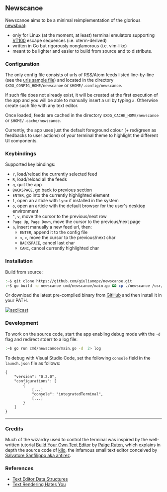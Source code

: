 ## Newscanoe

Newscanoe aims to be a minimal reimplementation of the glorious [newsboat](https://newsboat.org/): 
- only for Linux (at the moment, at least) terminal emulators supporting [VT100](https://en.wikipedia.org/wiki/VT100) escape sequences (i.e. xterm-derived)
- written in Go but rigorously nonglamorous (i.e. vim-like)
- meant to be lighter and easier to build from source and to distribute.

### Configuration

The only config file consists of urls of RSS/Atom feeds listed line-by-line (see the [urls sample file](./assets/urls)) and located in the directory `$XDG_CONFIG_HOME/newscanoe` or `$HOME/.config/newscanoe`.

If such file does not already exist, it will be created at the first execution of the app and you will be able to manually insert a url by typing `a`. Otherwise create such file with any text editor.

Once loaded, feeds are cached in the directory `$XDG_CACHE_HOME/newscanoe` or `$HOME/.cache/newscanoe`.

Currently, the app uses just the default foreground colour (+ red/green as feedbacks to user actions) of your terminal theme to highlight the different UI components.

### Keybindings

Supported key bindings:
- `r`, load/reload the currently selected feed
- `R`, load/reload all the feeds
- `q`, quit the app
- `BACKSPACE`, go back to previous section
- `ENTER`, go into the currently highlighted element
- `l`, open an article with `lynx` if installed in the system 
- `o`, open an article with the default browser for the user's desktop environment
- `^`, `v`, move the cursor to the previous/next row
- `Page Up`, `Page Down`, move the cursor to the previous/next page
- `a`, insert manually a new feed url, then:
    - `ENTER`, append it to the config file
    - `<`, `>`, move the cursor to the previous/next char
    - `BACKSPACE`, cancel last char
    - `CANC`, cancel currently highlighted char

### Installation

Build from source:
```bash
:~$ git clone https://github.com/giulianopz/newscanoe.git
:~$ go build -o newscanoe cmd/newscanoe/main.go && cp ./newscanoe /usr/local/bin
```

Or download the latest pre-compiled binary from [GitHub](https://github.com/giulianopz/newscanoe/releases) and then install it in your PATH.

[![asciicast](https://asciinema.org/a/GmD6rN1s4vcQVT0xmlYOrlacq.svg)](https://asciinema.org/a/GmD6rN1s4vcQVT0xmlYOrlacq)

### Development

To work on the source code, start the app enabling debug mode with the `-d` flag and redirect stderr to a log file:
```bash
:~$ go run cmd/newscanoe/main.go -d  2> log 
```

To debug with Visual Studio Code, set the following `console` field in the `launch.json` file as follows:
```
{
    "version": "0.2.0",
    "configurations": [
        {
            [...]
            "console": "integratedTerminal",
            [...]
        }
    ]
}
```

---

### Credits

Much of the wizardry used to control the terminal was inspired by the well-written tutorial [Build Your Own Text Editor](https://viewsourcecode.org/snaptoken/kilo/) by [Paige Ruten](https://viewsourcecode.org/), which explains in depth the source code of [kilo](https://github.com/antirez/kilo), the infamous small text editor conceived by [Salvatore Sanfilippo aka antirez](http://invece.org/).

### References

- [Text Editor Data Structures](https://cdacamar.github.io/data%20structures/algorithms/benchmarking/text%20editors/c++/editor-data-structures/?utm_source=programmingdigest&utm_medium&utm_campaign=1663)
- [Text Rendering Hates You](https://faultlore.com/blah/text-hates-you/)
